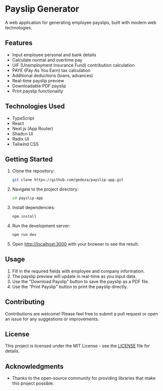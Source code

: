 # Payslip Generator

A web application for generating employee payslips, built with modern web technologies.

## Features

- Input employee personal and bank details
- Calculate normal and overtime pay
- UIF (Unemployment Insurance Fund) contribution calculation
- PAYE (Pay As You Earn) tax calculation
- Additional deductions (loans, advances)
- Real-time payslip preview
- Downloadable PDF payslip
- Print payslip functionality

## Technologies Used

- TypeScript
- React
- Next.js (App Router)
- Shadcn UI
- Radix UI
- Tailwind CSS

## Getting Started

1. Clone the repository:
   ```bash
   git clone https://github.com/gedeza/payslip-app.git
   ```

2. Navigate to the project directory:
   ```bash
   cd payslip-app
   ```

3. Install dependencies:
   ```bash
   npm install
   ```

4. Run the development server:
   ```bash
   npm run dev
   ```

5. Open [http://localhost:3000](http://localhost:3000) with your browser to see the result.

## Usage

1. Fill in the required fields with employee and company information.
2. The payslip preview will update in real-time as you input data.
3. Use the "Download Payslip" button to save the payslip as a PDF file.
4. Use the "Print Payslip" button to print the payslip directly.

## Contributing

Contributions are welcome! Please feel free to submit a pull request or open an issue for any suggestions or improvements.

## License

This project is licensed under the MIT License - see the [LICENSE](LICENSE) file for details.

## Acknowledgments

- Thanks to the open-source community for providing libraries that make this project possible.
